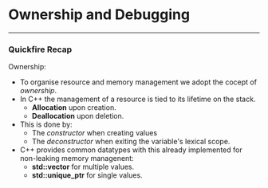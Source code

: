 # Ownership and Debugging
---
### Quickfire Recap
Ownership:
- To organise resource and memory management we adopt the cocept of *ownership*.
- In C++ the management of a resource is tied to its lifetime on the stack.
    - **Allocation** upon creation.
    - **Deallocation** upon deletion.
- This is done by:
    - The *constructor* when creating values
    - The *deconstructor* when exiting the variable's lexical scope.
- C++ provides common datatypes with this already implemented for non-leaking memory managenent:
    - **std::vector** for multiple values.
    - **std::unique_ptr** for single values.
